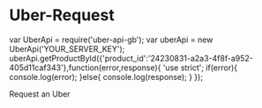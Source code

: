 # Uber-Request
var UberApi = require('uber-api-gb');
var uberApi = new UberApi('YOUR_SERVER_KEY');
uberApi.getProductById({'product_id':'24230831-a2a3-4f8f-a952-405d11caf343'},function(error,response){
      'use strict';
      if(error){
        console.log(error);
      }else{
       console.log(response);
      }
});


Request an Uber
